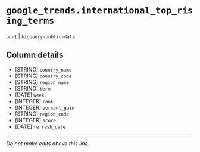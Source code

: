 # `google_trends.international_top_rising_terms`
`bq-1` | `bigquery-public-data`

## Column details
* [STRING]    `country_name`
* [STRING]    `country_code`
* [STRING]    `region_name`
* [STRING]    `term`
* [DATE]      `week`
* [INTEGER]   `rank`
* [INTEGER]   `percent_gain`
* [STRING]    `region_code`
* [INTEGER]   `score`
* [DATE]      `refresh_date`

-------------------------------------------------------------------------------
*Do not make edits above this line.*
